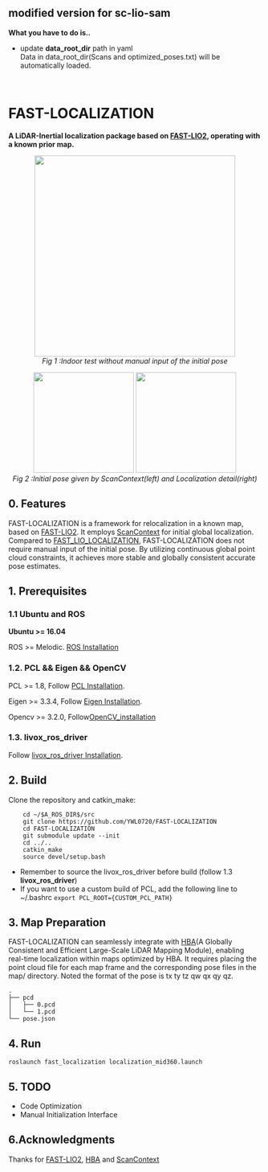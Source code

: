 ## modified version for sc-lio-sam 
**What you have to do is..**
- update **data_root_dir** path in yaml  
Data in data_root_dir(Scans and optimized_poses.txt) will be automatically loaded.
<br>


# FAST-LOCALIZATION
**A LiDAR-Inertial localization package based on [FAST-LIO2](https://github.com/hku-mars/FAST_LIO), operating with a known prior map.**
<p align="center">
  <img src="doc/test.gif" height="400"/>
  <br>
  <em>Fig 1 :Indoor test without manual input of the initial pose</em>
</p>

<p align="center">
  <img src="doc/init.gif" height="200"/>
<img src="doc/detail.gif" height="200"/>
  <br>
  <em>Fig 2 :Initial pose given by ScanContext(left)  and Localization detail(right)</em>
</p>

## 0. Features
FAST-LOCALIZATION is a framework for relocalization in a known map, based on [FAST-LIO2](https://github.com/hku-mars/FAST_LIO). It employs [ScanContext](https://github.com/gisbi-kim/scancontext_tro) for initial global localization. Compared to [FAST_LIO_LOCALIZATION](https://github.com/HViktorTsoi/FAST_LIO_LOCALIZATION), FAST-LOCALIZATION does not require manual input of the initial pose. By utilizing continuous global point cloud constraints, it achieves more stable and globally consistent accurate pose estimates.
## 1. Prerequisites
### 1.1 **Ubuntu** and **ROS**
**Ubuntu >= 16.04**

ROS    >= Melodic. [ROS Installation](http://wiki.ros.org/ROS/Installation)

### 1.2. **PCL && Eigen && OpenCV**
PCL    >= 1.8,   Follow [PCL Installation](http://www.pointclouds.org/downloads/linux.html).

Eigen  >= 3.3.4, Follow [Eigen Installation](http://eigen.tuxfamily.org/index.php?title=Main_Page).

Opencv >= 3.2.0, Follow[OpenCV_installation](https://github.com/opencv/opencv)
### 1.3. **livox_ros_driver**
Follow [livox_ros_driver Installation](https://github.com/Livox-SDK/livox_ros_driver).

## 2. Build

Clone the repository and catkin_make:

```
    cd ~/$A_ROS_DIR$/src
    git clone https://github.com/YWL0720/FAST-LOCALIZATION
    cd FAST-LOCALIZATION
    git submodule update --init
    cd ../..
    catkin_make
    source devel/setup.bash
```
- Remember to source the livox_ros_driver before build (follow 1.3 **livox_ros_driver**)
- If you want to use a custom build of PCL, add the following line to ~/.bashrc
  ```export PCL_ROOT={CUSTOM_PCL_PATH}```

## 3. Map Preparation
FAST-LOCALIZATION can seamlessly integrate with [HBA](https://github.com/hku-mars/HBA)(A Globally Consistent and Efficient Large-Scale LiDAR Mapping Module), enabling real-time localization within maps optimized by HBA. It requires placing the point cloud file for each map frame and the corresponding pose files in the map/ directory. Noted the format of the pose is tx ty tz qw qx qy qz.
```
.
├── pcd
│   ├── 0.pcd
│   └── 1.pcd
└── pose.json
```

## 4. Run
```
roslaunch fast_localization localization_mid360.launch
```
## 5. TODO
- Code Optimization
- Manual Initialization Interface

## 6.Acknowledgments

Thanks for [FAST-LIO2](https://github.com/hku-mars/FAST_LIO), [HBA](https://github.com/hku-mars/HBA) and [ScanContext](https://github.com/gisbi-kim/scancontext_tro)
